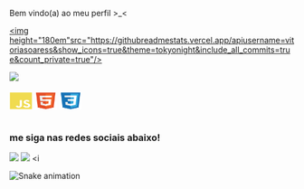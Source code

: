 Bem vindo(a) ao meu perfil >_<
<div>
  <a href="https://github.com/vitoria-soaress">
  

    
<img height="180em"src="https://githubreadmestats.vercel.app/apiusername=vitoriasoaress&show_icons=true&theme=tokyonight&include_all_commits=true&count_private=true"/>
  
    
  
   <img height="180em" src="https://github-readme-stats.vercel.app/api/top-langs/?username=vitoria-soaress&layout=compact&langs_count=6&theme=dracula"/>
</div>
<div style="display: inline_block"><br>
  <img align="center" alt="Js" height="30" width="40" src="https://raw.githubusercontent.com/devicons/devicon/master/icons/javascript/javascript-plain.svg">
  <img align="center" alt="HTML" height="30" width="40" src="https://raw.githubusercontent.com/devicons/devicon/master/icons/html5/html5-original.svg">
  <img align="center" alt="CSS" height="30" width="40" src="https://raw.githubusercontent.com/devicons/devicon/master/icons/css3/css3-original.svg">
</div>
 
 <br>
 
  ###  me siga nas redes sociais abaixo!
 
<div> 
  
  <a href="https://instagram.com/vitooriasoaress" target="_blank"><img src="https://img.shields.io/badge/-Instagram-%23E4405F?style=for-the-badge&logo=instagram&logoColor=white" target="_blank"></a>
  <a href="" target="_blank"><img src="https://img.shields.io/badge/-LinkedIn-%230077B5?style=for-the-badge&logo=linkedin&logoColor=white" target="_blank"></a> <i 
  
 
  ![Snake animation](https://github.com/vitoria-soaress/vitoria-soaress/blob/output/github-contribution-grid-snake.svg)

</div>
